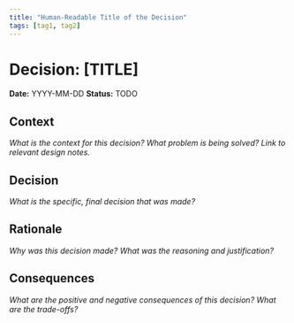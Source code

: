 ```yaml
---
title: "Human-Readable Title of the Decision"
tags: [tag1, tag2]
---
```


# Decision: [TITLE]

**Date:** YYYY-MM-DD
**Status:** TODO

## Context

_What is the context for this decision? What problem is being solved? Link to relevant design notes._

## Decision

_What is the specific, final decision that was made?_

## Rationale

_Why was this decision made? What was the reasoning and justification?_

## Consequences

_What are the positive and negative consequences of this decision? What are the trade-offs?_
